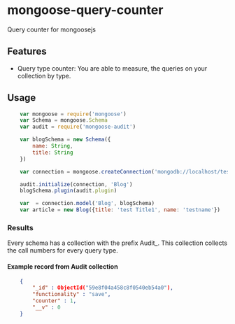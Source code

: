 # mongoose-query-counter

Query counter for mongoosejs

## Features

- Query type counter: You are able to measure, the queries on your collection by type.

## Usage

```javascript
	var mongoose = require('mongoose')
	var Schema = mongoose.Schema
	var audit = require('mongoose-audit')

	var blogSchema = new Schema({
		name: String,
		title: String
	})

	var connection = mongoose.createConnection('mongodb://localhost/test')

	audit.initialize(connection, 'Blog')
	blogSchema.plugin(audit.plugin)

	var  = connection.model('Blog', blogSchema)
	var article = new Blog({title: 'test Title1', name: 'testname'})

```

### Results

Every schema has a collection with the prefix Audit_. This collection collects the call numbers for every query type.

#### Example record from Audit collection

```json
	{
	    "_id" : ObjectId("59e8f04a458c8f0540eb54a0"),
	    "functionality" : "save",
	    "counter" : 1,
	    "__v" : 0
	}
```
